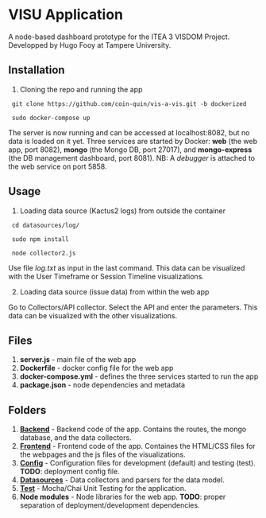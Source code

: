 VISU Application
==========

A node-based dashboard prototype for the ITEA 3 VISDOM Project. Developped by Hugo Fooy at Tampere University.

Installation
-------------
1. Cloning the repo and running the app

``` git clone https://github.com/coin-quin/vis-a-vis.git -b dockerized```

``` sudo docker-compose up```

The server is now running and can be accessed at localhost:8082, but no data is loaded on it yet. Three services are started by Docker: **web** (the web app, port 8082), **mongo** (the Mongo DB, port 27017), and **mongo-express** (the DB management dashboard, port 8081). NB: A *debugger* is attached to the web service on port 5858.

Usage 
------------

1. Loading data source (Kactus2 logs) from outside the container

``` cd datasources/log/```

``` sudo npm install```

``` node collector2.js```

Use file *log.txt* as input in the last command. This data can be visualized with the User Timeframe or Session Timeline visualizations.

2. Loading data source (issue data) from within the web app

Go to Collectors/API collector. Select the API and enter the parameters. This data can be visualized with the other visualizations.

Files
----------
1. **server.js** - main file of the web app
2. **Dockerfile** - docker config file for the web app 
3. **docker-compose.yml** - defines the three services started to run the app
4. **package.json** - node dependencies and metadata

Folders
----------
1. **[Backend](backend/README.md)** - Backend code of the app. Contains the routes, the mongo database, and the data collectors. 
2. **[Frontend](frontend/README.md)** - Frontend code of the app. Containes the HTML/CSS files for the webpages and the js files of the visualizations.
3. **[Config](config/README.md)** - Configuration files for development (default) and testing (test). **TODO**: deployment config file.
4. **[Datasources](datasources/README.md)** - Data collectors and parsers for the data model.
5. **[Test](test/README.md)** - Mocha/Chai Unit Testing for the application. 
6. **Node modules** - Node libraries for the web app. **TODO**: proper separation of deployment/development dependencies. 